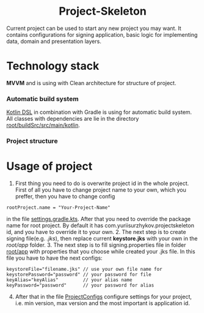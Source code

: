 <h1 align="center">Project-Skeleton</h1>
<p>Current project can be used to start any new project you may want. It contains configurations for signing application, basic logic for implementing data, domain and presentation layers.</p>

# Technology stack
**MVVM** and is using with Clean architecture for structure of project.
### Automatic build system
[Kotlin DSL](https://docs.gradle.org/current/userguide/kotlin_dsl.html) in combination with Gradle is using for automatic build system.
All classes with dependencies are lie in the directory [root/buildSrc/src/main/kotlin](https://github.com/yuriysurzhikov/Project-Skeleton/tree/master/buildSrc/src/main/kotlin). 

### Project structure

# Usage of project
1. First thing you need to do is overwrite project id in the whole project. First of all you have to change project name to your own, which you preffer, then you have to change config
```
rootProject.name = "Your-Project-Name"
```
in the file [settings.gradle.kts](https://github.com/yuriysurzhikov/Project-Skeleton/blob/master/settings.gradle.kts). After that you need to override the package name for root project. By default it has com.yuriisurzhykov.projectskeleton id, and you have to override it to your own. 
2. The next step is to create signing file(e.g. _.jks_), then replace current **keystore.jks** with your own in the _root/app_ folder.
3. The next step is to fill signing.properties file in folder [root/app](https://github.com/yuriysurzhikov/Project-Skeleton/tree/master/app) with properties that you choose while created your .jks file.
In this file you have to have the next configs:
```
keystoreFile="filename.jks" // use your own file name for
keystorePassword="password" // your password for file
keyAlias="keyAlias"         // your alias name
keyPassword="password"      // your password for alias
```
4. After that in the file [ProjectConfigs](https://github.com/yuriysurzhikov/Project-Skeleton/blob/master/buildSrc/src/main/kotlin/ProjectConfigs.kt) configure settings for your project, i.e. min version, max version and the most important is application id.
